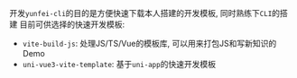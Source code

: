 开发`yunfei-cli`的目的是方便快速下载本人搭建的开发模板, 同时熟练下`CLI`的搭建
目前可供选择的快速开发模板:
- `vite-build-js`: 处理JS/TS/Vue的模板库, 可以用来打包JS和写新知识的Demo
- `uni-vue3-vite-template`: 基于`uni-app`的快速开发模板
